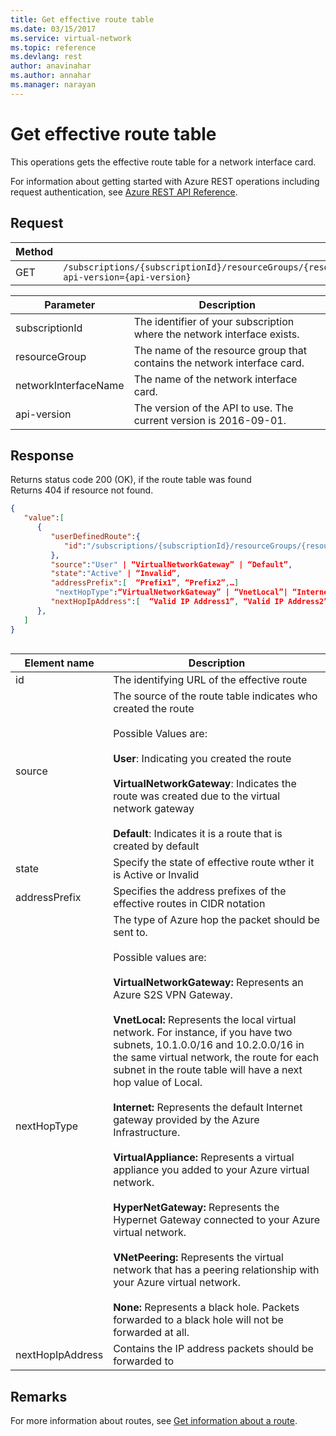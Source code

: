 ```yaml
---
title: Get effective route table
ms.date: 03/15/2017
ms.service: virtual-network
ms.topic: reference
ms.devlang: rest
author: anavinahar 
ms.author: annahar 
ms.manager: narayan
---
```

# Get effective route table

This operations gets the effective route table for a network interface card.

For information about getting started with Azure REST operations including request authentication, see [Azure REST API Reference](../../index.md).

## Request  

|Method|Request URI|  
|------------|-----------------|  
|GET|`/subscriptions/{subscriptionId}/resourceGroups/{resourceGroupName}/providers/Microsoft.Network/networkInterfaces/{networkInterfaceName}/effectiveRouteTable?api-version={api-version}`|  
  
| Parameter | Description |
| --------- | ----------- |
| subscriptionId | The identifier of your subscription where the network interface exists. |
| resourceGroup | The name of the resource group that contains the network interface card. |
| networkInterfaceName | The name of the network interface card. |
| api-version | The version of the API to use. The current version is 2016-09-01. | 

## Response  
Returns status code 200 (OK), if the route table was found   
Returns 404 if resource not found.  
  
```json  
{  
   "value":[  
      {  
         "userDefinedRoute":{  
            "id":"/subscriptions/{subscriptionId}/resourceGroups/{resourceGroupName}/providers/Microsoft.Network/routeTables/{route-table-name}/routes/{route-name}"
         },
         "source":"User" | “VirtualNetworkGateway” | “Default”,
         "state":"Active" | “Invalid”,
         "addressPrefix":[  “Prefix1”, “Prefix2”,…]
          "nextHopType":“VirtualNetworkGateway” | “VnetLocal”| “Internet” | “VirtualAppliance” | “HyperNetGateway”| “VNetPeering “ | “None”,
         "nextHopIpAddress":[  “Valid IP Address1”, “Valid IP Address2”, …]
      },
   ]
}
  
```  
  
|Element name|Description|  
|------------------|-----------------|  
|id|The identifying URL of the effective route|  
|source|The source of the route table indicates who created the route <br /><br />Possible Values are:<br /><br /> **User**: Indicating you created the route<br /><br />**VirtualNetworkGateway**: Indicates the route was created due to the virtual network gateway<br /><br />**Default**: Indicates it is a route that is created by default|  
|state|Specify the state of effective route wther it is Active or Invalid|  
|addressPrefix|Specifies the address prefixes of the effective routes in CIDR notation|  
|nextHopType|The type of Azure hop the packet should be sent to.<br /><br /> Possible values are:<br /><br /> **VirtualNetworkGateway:** Represents an Azure S2S VPN Gateway.<br /><br /> **VnetLocal:** Represents the local virtual network. For instance, if you have two subnets, 10.1.0.0/16 and 10.2.0.0/16 in the same virtual network, the route for each subnet in the route table will have a next hop value of Local.<br /><br /> **Internet:** Represents the default Internet gateway provided by the Azure Infrastructure.<br /><br /> **VirtualAppliance:** Represents a virtual appliance you added to your Azure virtual network.<br /><br /> **HyperNetGateway:** Represents the Hypernet Gateway connected to your Azure virtual network.<br /><br />**VNetPeering:** Represents the virtual network that has a peering relationship with your Azure virtual network. <br /><br />**None:** Represents a black hole. Packets forwarded to a black hole will not be forwarded at all.|  
|nextHopIpAddress|Contains the IP address packets should be forwarded to|


## Remarks  
 For more information about routes, see [Get information about a route](get-information-about-a-route.md).
